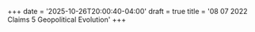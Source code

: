 +++
date = '2025-10-26T20:00:40-04:00'
draft = true
title = '08 07 2022 Claims 5 Geopolitical Evolution'
+++
